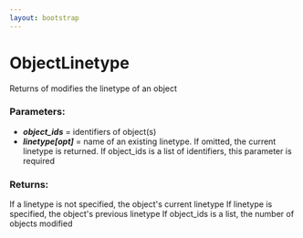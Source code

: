 ```yaml
---
layout: bootstrap
---
```


# ObjectLinetype

Returns of modifies the linetype of an object
          

### Parameters:

- ***object_ids*** = identifiers of object(s)
- ***linetype[opt]*** = name of an existing linetype. If omitted, the current
  linetype is returned. If object_ids is a list of identifiers, this parameter
  is required
        

### Returns:


If a linetype is not specified, the object's current linetype
If linetype is specified, the object's previous linetype
If object_ids is a list, the number of objects modified
        


